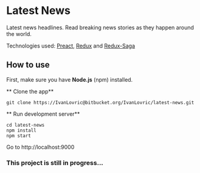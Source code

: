 # Latest News

Latest news headlines. 
Read breaking news stories as they happen around the world. 

Technologies used: [Preact](https://preactjs.com/), [Redux](http://redux.js.org/) and [Redux-Saga](https://redux-saga.js.org/)

## How to use ##
First, make sure you have **Node.js** (npm) installed.

** Clone the app**

```
git clone https://IvanLovric@bitbucket.org/IvanLovric/latest-news.git
```


** Run development server**

```
cd latest-news
npm install
npm start
```
Go to http://localhost:9000


### This project is still in progress... ###
